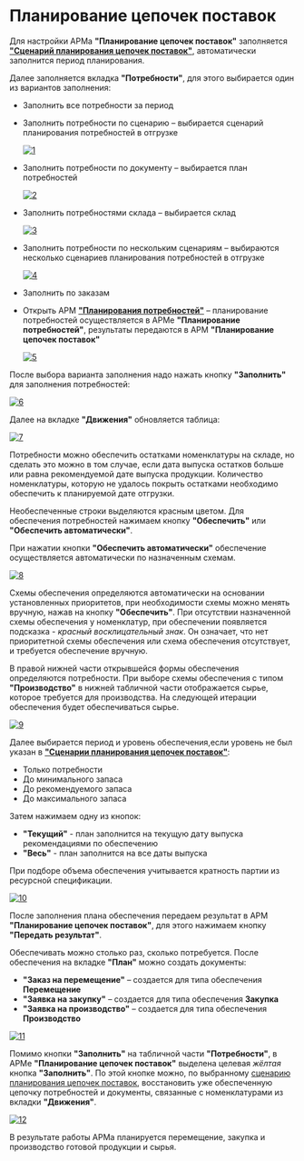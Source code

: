 # Планирование цепочек поставок

Для настройки АРМа **"Планирование цепочек поставок"** заполняется [**"Сценарий планирования цепочек поставок"**](SupplyChainPlanningScenarios.md), автоматически заполнится период планирования.

Далее заполняется вкладка **"Потребности"**, для этого выбирается один из вариантов заполнения:

- Заполнить все потребности за период
- Заполнить потребности по сценарию – выбирается сценарий планирования потребностей в отгрузке

    [![1][1]][1]

- Заполнить потребности по документу – выбирается план потребностей

    [![2][2]][2]

- Заполнить потребностями склада – выбирается склад

    [![3][3]][3]

- Заполнить потребности по нескольким сценариям – выбираются несколько сценариев планирования потребностей в отгрузке

    [![4][4]][4]

- Заполнить по заказам
- Открыть АРМ [**"Планирования потребностей"**](../ShipmentRequirementsPlanning/NeedsPlanning.md) – планирование потребностей осуществляется в АРМе **"Планирование потребностей"**, результаты передаются в АРМ **"Планирование цепочек поставок"**

    [![5][5]][5]

После выбора варианта заполнения надо нажать кнопку **"Заполнить"** для заполнения потребностей:

[![6][6]][6]

Далее на вкладке **"Движения"** обновляется таблица:

[![7][7]][7]

Потребности можно обеспечить остатками номенклатуры на складе, но сделать это можно в том случае, если дата выпуска остатков больше или равна рекомендуемой дате выпуска продукции. Количество номенклатуры, которую не удалось покрыть остатками необходимо обеспечить к планируемой дате отгрузки.

Необеспеченные строки выделяются красным цветом. Для обеспечения потребностей нажимаем кнопку **"Обеспечить"** или **"Обеспечить автоматически"**.

При нажатии кнопки **"Обеспечить автоматически"** обеспечение осуществляется автоматически по назначенным схемам.

[![8][8]][8]

Схемы обеспечения определяются автоматически на основании установленных приоритетов, при необходимости схемы можно менять вручную, нажав на кнопку **"Обеспечить"**. При отсутствии назначенной схемы обеспечения у номенклатур, при обеспечении появляется подсказка - *красный восклицательный знак*. Он означает, что нет приоритетной схемы обеспечения или схема обеспечения отсутствует, и требуется обеспечение вручную.

В правой нижней части открывшейся формы обеспечения определяются потребности. При выборе схемы обеспечения с типом **"Производство"** в нижней табличной части отображается сырье, которое требуется для производства. На следующей итерации обеспечения будет обеспечиваться сырье.

[![9][9]][9]

Далее выбирается период и уровень обеспечения,если уровень не был указан в [**"Сценарии планирования цепочек поставок"**](SupplyChainPlanningScenarios.md):

- Только потребности
- До минимального запаса
- До рекомендуемого запаса
- До максимального запаса

Затем нажимаем одну из кнопок:

- **"Текущий"** - план заполнится на текущую дату выпуска рекомендациями по обеспечению
- **"Весь"** - план заполнится на все даты выпуска

При подборе объема обеспечения учитывается кратность партии из ресурсной спецификации.

[![10][10]][10]

После заполнения плана обеспечения передаем результат в АРМ **"Планирование цепочек поставок"**, для этого нажимаем кнопку **"Передать результат"**.

Обеспечивать можно столько раз, сколько потребуется. После обеспечения на вкладке **"План"** можно создать документы:

- **"Заказ на перемещение"** – создается для типа обеспечения **Перемещение**
- **"Заявка на закупку"** – создается для типа обеспечения **Закупка**
- **"Заявка на производство"** – создается для типа обеспечения **Производство**

[![11][11]][11]

Помимо кнопки **"Заполнить"** на табличной части **"Потребности"**, в АРМе **"Планирование цепочек поставок"** выделена целевая *жёлтая* кнопка **"Заполнить"**. По этой кнопке можно, по выбранному [сценарию планирования цепочек поставок](../SupplyChainPlanning/SupplyChainPlanningScenarios.md), восстановить уже обеспеченную цепочку потребностей и документы, связанные с номенклатурами из вкладки **"Движения"**.

[![12][12]][12]

В результате работы АРМа планируется перемещение, закупка и производство готовой продукции и сырья.

[1]: SupplyChainPlanning.assets/1.png
[2]: SupplyChainPlanning.assets/2.png
[3]: SupplyChainPlanning.assets/3.png
[4]: SupplyChainPlanning.assets/4.png
[5]: SupplyChainPlanning.assets/5.png
[6]: SupplyChainPlanning.assets/6.png
[7]: SupplyChainPlanning.assets/7.png
[8]: SupplyChainPlanning.assets/8.png
[9]: SupplyChainPlanning.assets/9.png
[10]: SupplyChainPlanning.assets/10.png
[11]: SupplyChainPlanning.assets/11.png
[12]: SupplyChainPlanning.assets/12.gif
